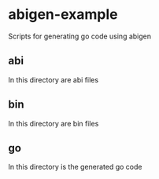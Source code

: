 # abigen-example
Scripts for generating go code using abigen

## abi
In this directory are abi files

## bin
In this directory are bin files

## go
In this directory is the generated go code